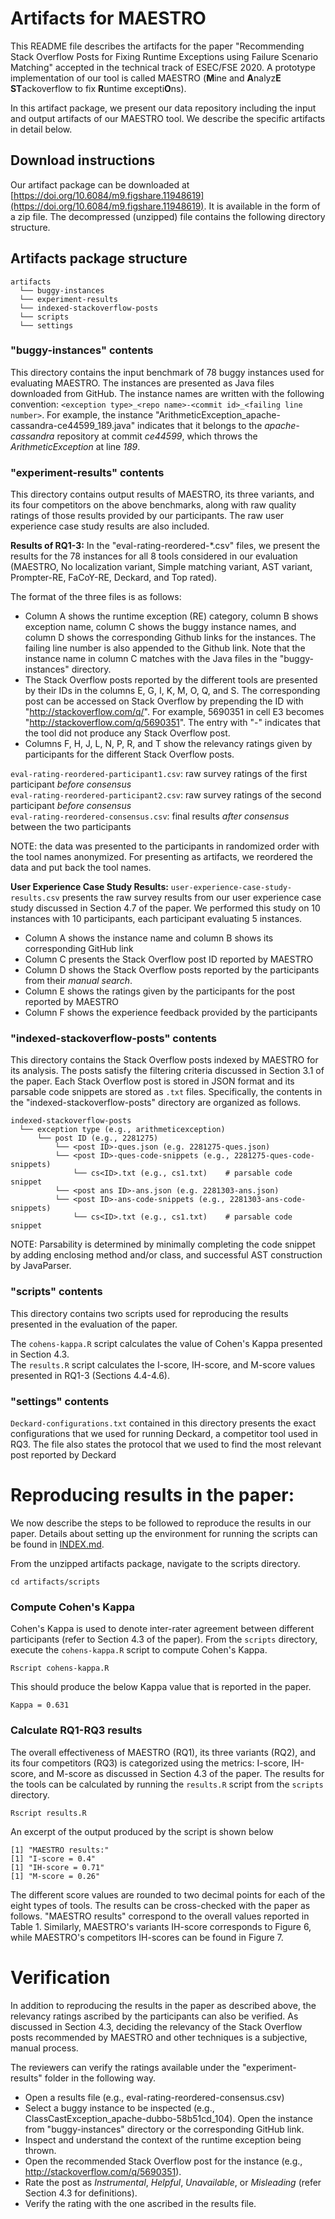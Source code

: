 # Artifacts for MAESTRO

This README file describes the artifacts for the paper "Recommending Stack Overflow Posts for Fixing Runtime Exceptions using Failure Scenario Matching" accepted in the technical track of ESEC/FSE 2020. A prototype implementation of our tool is called MAESTRO (**M**ine and **A**nalyz**E** **ST**ackoverflow to fix **R**untime excepti**O**ns).

In this artifact package, we present our data repository including the input and output artifacts of our MAESTRO tool. We describe the specific artifacts in detail below.


## Download instructions

Our artifact package can be downloaded at [https://doi.org/10.6084/m9.figshare.11948619](https://doi.org/10.6084/m9.figshare.11948619). It is available in the form of a zip file. The decompressed (unzipped) file contains the following directory structure.

## Artifacts package structure

```
artifacts
  └── buggy-instances
  └── experiment-results
  └── indexed-stackoverflow-posts
  └── scripts
  └── settings
```

### "buggy-instances" contents

This directory contains the input benchmark of 78 buggy instances used for evaluating MAESTRO. The instances are presented as Java files downloaded from GitHub. The instance names are written with the following convention: `<exception type>_<repo name>-<commit id>_<failing line number>`. For example, the instance "ArithmeticException_apache-cassandra-ce44599_189.java" indicates that it belongs to the *apache-cassandra* repository at commit *ce44599*, which throws the *ArithmeticException* at line *189*.

### "experiment-results" contents

This directory contains output results of MAESTRO, its three variants, and its four competitors on the above benchmarks, along with raw quality ratings of those results provided by our participants. The raw user experience case study results are also included.

**Results of RQ1-3:** In the "eval-rating-reordered-*.csv" files, we present the results for the 78 instances for all 8 tools considered in our evaluation (MAESTRO, No localization variant, Simple matching variant, AST variant, Prompter-RE, FaCoY-RE, Deckard, and Top rated).

The format of the three files is as follows:
- Column A shows the runtime exception (RE) category, column B shows exception name, column C shows the buggy instance names, and column D shows the corresponding Github links for the instances. The failing line number is also appended to the Github link. Note that the instance name in column C matches with the Java files in the "buggy-instances" directory.
- The Stack Overflow posts reported by the different tools are presented by their IDs in the columns E, G, I, K, M, O, Q, and S. The corresponding post can be accessed on Stack Overflow by prepending the ID with "http://stackoverflow.com/q/". For example, 5690351 in cell E3 becomes "http://stackoverflow.com/q/5690351". The entry with "-" indicates that the tool did not produce any Stack Overflow post.
- Columns F, H, J, L, N, P, R, and T show the relevancy ratings given by participants for the different Stack Overflow posts.

`eval-rating-reordered-participant1.csv`: raw survey ratings of the first participant *before consensus* <br />
`eval-rating-reordered-participant2.csv`: raw survey ratings of the second participant *before consensus* <br />
`eval-rating-reordered-consensus.csv`: final results *after consensus* between the two participants

NOTE: the data was presented to the participants in randomized order with the tool names anonymized. For presenting as artifacts, we reordered the data and put back the tool names.


**User Experience Case Study Results:** `user-experience-case-study-results.csv` presents the raw survey results from our user experience case study discussed in Section 4.7 of the paper. We performed this study on 10 instances with 10 participants, each participant evaluating 5 instances.
- Column A shows the instance name and column B shows its corresponding GitHub link
- Column C presents the Stack Overflow post ID reported by MAESTRO
- Column D shows the Stack Overflow posts reported by the participants from their *manual search*.
- Column E shows the ratings given by the participants for the post reported by MAESTRO
- Column F shows the experience feedback provided by the participants

### "indexed-stackoverflow-posts" contents

This directory contains the Stack Overflow posts indexed by MAESTRO for its analysis. The posts satisfy the filtering criteria discussed in Section 3.1 of the paper. Each Stack Overflow post is stored in JSON format and its parsable code snippets are stored as `.txt` files. Specifically, the contents in the "indexed-stackoverflow-posts" directory are organized as follows.

```
indexed-stackoverflow-posts
  └── exception type (e.g., arithmeticexception)
      └── post ID (e.g., 2281275)
          └── <post ID>-ques.json (e.g. 2281275-ques.json)
          └── <post ID>-ques-code-snippets (e.g., 2281275-ques-code-snippets)
              └── cs<ID>.txt (e.g., cs1.txt)    # parsable code snippet
          └── <post ans ID>-ans.json (e.g. 2281303-ans.json)
          └── <post ID>-ans-code-snippets (e.g., 2281303-ans-code-snippets)
              └── cs<ID>.txt (e.g., cs1.txt)    # parsable code snippet
```

NOTE: Parsability is determined by minimally completing the code snippet by adding enclosing method and/or class, and successful AST construction by JavaParser.


### "scripts" contents

This directory contains two scripts used for reproducing the results presented in the evaluation of the paper.

The `cohens-kappa.R` script calculates the value of Cohen's Kappa presented in Section 4.3. <br />
The `results.R` script calculates the I-score, IH-score, and M-score values presented in RQ1-3 (Sections 4.4-4.6).


### "settings" contents

`Deckard-configurations.txt` contained in this directory presents the exact configurations that we used for running Deckard, a competitor tool used in RQ3. The file also states the protocol that we used to find the most relevant post reported by Deckard


# Reproducing results in the paper:

We now describe the steps to be followed to reproduce the results in our paper. Details about setting up the environment for running the scripts can be found in [INDEX.md](https://github.com/maestro-fla/fse20/blob/master/submissions/functional/fse-894/INSTALL.md).

From the unzipped artifacts package, navigate to the scripts directory.

```
cd artifacts/scripts
```


### Compute Cohen's Kappa

Cohen's Kappa is used to denote inter-rater agreement between different participants (refer to Section 4.3 of the paper). From the `scripts` directory, execute the `cohens-kappa.R` script to compute Cohen's Kappa.

```
Rscript cohens-kappa.R
```

This should produce the below Kappa value that is reported in the paper.

```
Kappa = 0.631
```


### Calculate RQ1-RQ3 results

The overall effectiveness of MAESTRO (RQ1), its three variants (RQ2), and its four competitors (RQ3) is categorized using the metrics: I-score, IH-score, and M-score as discussed in Section 4.3 of the paper. The results for the tools can be calculated by running the `results.R` script from the `scripts` directory.

```
Rscript results.R
```

An excerpt of the output produced by the script is shown below

```
[1] "MAESTRO results:"
[1] "I-score = 0.4"
[1] "IH-score = 0.71"
[1] "M-score = 0.26"
```

The different score values are rounded to two decimal points for each of the eight types of tools. The results can be cross-checked with the paper as follows. "MAESTRO results" correspond to the overall values reported in Table 1. Similarly, MAESTRO's variants IH-score corresponds to Figure 6, while MAESTRO's competitors IH-scores can be found in Figure 7.

# Verification

In addition to reproducing the results in the paper as described above, the relevancy ratings ascribed by the participants can also be verified. As discussed in Section 4.3, deciding the relevancy of the Stack Overflow posts recommended by MAESTRO and other techniques is a subjective, manual process.

The reviewers can verify the ratings available under the "experiment-results" folder in the following way.
- Open a results file (e.g., eval-rating-reordered-consensus.csv)
- Select a buggy instance to be inspected (e.g., ClassCastException_apache-dubbo-58b51cd_104). Open the instance from "buggy-instances" directory or the corresponding GitHub link.
- Inspect and understand the context of the runtime exception being thrown.
- Open the recommended Stack Overflow post for the instance (e.g., http://stackoverflow.com/q/5690351).
- Rate the post as *Instrumental*, *Helpful*, *Unavailable*, or *Misleading* (refer Section 4.3 for definitions).
- Verify the rating with the one ascribed in the results file.
